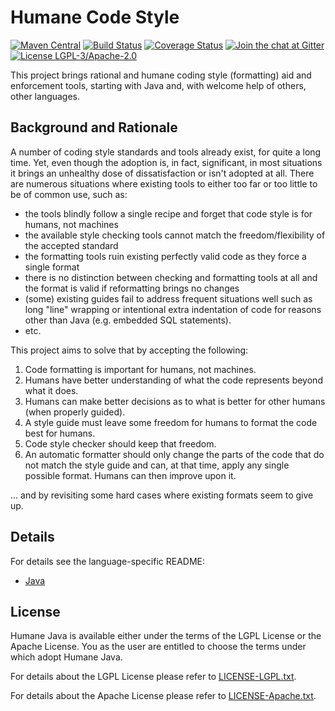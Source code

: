 # Humane Code Style

[![Maven Central](https://img.shields.io/maven-central/v/com.offbeatmind.humane/humane.svg)](http://search.maven.org/#search%7Cgav%7C1%7Cg%3A%22com.offbeatmind.humanejava%22%20AND%20a%3A%humanejava-core%22)
[![Build Status](https://travis-ci.org/humanejava/humane.svg?branch=master)](https://travis-ci.org/humanejava/humane)
[![Coverage Status](https://coveralls.io/repos/humanejava/humanejava/badge.svg?branch=master&service=github)](https://coveralls.io/github/humanejava/humanejava?branch=master)
[![Join the chat at Gitter](https://badges.gitter.im/humane-code/community.svg)](https://gitter.im/humane-code/community?utm_source=badge&utm_medium=badge&utm_campaign=pr-badge)
[![License LGPL-3/Apache-2.0](https://img.shields.io/badge/license-LGPL--3%2FApache--2.0-blue.svg)](LICENSE)

This project brings rational and humane coding style (formatting) aid and enforcement tools, 
starting with Java and, with welcome help of others, other languages.

## Background and Rationale

A number of coding style standards and tools already exist, for quite a long time.
Yet, even though the adoption is, in fact, significant, in most situations it brings
an unhealthy dose of dissatisfaction or isn't adopted at all. There are numerous situations
where existing tools to either too far or too little to be of common use, such as:

  - the tools blindly follow a single recipe and forget that code style is for humans, not machines
  - the available style checking tools cannot match the freedom/flexibility of the accepted standard
  - the formatting tools ruin existing perfectly valid code as they force a single format
  - there is no distinction between checking and formatting tools at all and the format is valid if reformatting brings no changes
  - (some) existing guides fail to address frequent situations well such as long "line" wrapping or intentional extra indentation of code for reasons other than Java (e.g. embedded SQL statements).
  - etc.
  
This project aims to solve that by accepting the following:

  1. Code formatting is important for humans, not machines.
  2. Humans have better understanding of what the code represents beyond what it does.
  3. Humans can make better decisions as to what is better for other humans (when properly guided).
  4. A style guide must leave some freedom for humans to format the code best for humans.
  5. Code style checker should keep that freedom.
  6. An automatic formatter should only change the parts of the code that do not match the style guide and can, at that time, apply any single possible format. Humans can then improve upon it.
   
... and by revisiting some hard cases where existing formats seem to give up.

## Details

For details see the language-specific README:

 - [Java](lang/java/README.md)  

## License

Humane Java is available either under the terms of the LGPL License or the Apache License. You as the user are entitled to choose the terms under which adopt Humane Java.

For details about the LGPL License please refer to [LICENSE-LGPL.txt](LICENSE-LGPL.txt).

For details about the Apache License please refer to [LICENSE-Apache.txt](LICENSE-Apache.txt).